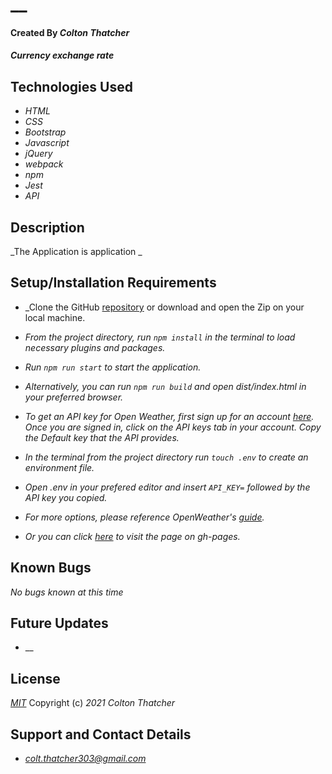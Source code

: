 # __

#### Created By _**Colton Thatcher**_

#### _Currency exchange rate_

## Technologies Used

* _HTML_
* _CSS_
* _Bootstrap_
* _Javascript_
* _jQuery_
* _webpack_
* _npm_
* _Jest_
* _API_


## Description

_The Application is application _

## Setup/Installation Requirements

* _Clone the GitHub [repository]() or download and open the Zip on your local machine.
* _From the project directory, run `npm install` in the terminal to load necessary plugins and packages._
* _Run `npm run start` to start the application._
* _Alternatively, you can run `npm run build` and open dist/index.html in your preferred browser._

* _To get an API key for Open Weather, first sign up for an account [here](https://home.openweathermap.org/users/sign_up). Once you are signed in, click on the API keys tab in your account. Copy the Default key that the API provides._
* _In the terminal from the project directory run `touch .env` to create an environment file._
* _Open .env in your prefered editor and insert `API_KEY=` followed by the API key you copied._

* _For more options, please reference OpenWeather's [guide](https://openweathermap.org/guide)._

* _Or you can click [here](https://christophermneal.github.io/) to visit the page on gh-pages._

## Known Bugs

_No bugs known at this time_

## Future Updates

* __

## License

_[MIT](https://opensource.org/licenses/MIT)_
Copyright (c) _2021_ _Colton Thatcher_

## Support and Contact Details
* _[colt.thatcher303@gmail.com](colt.thatcher303@gmail.com)_

